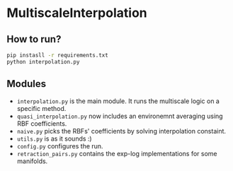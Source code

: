 # MultiscaleInterpolation
## How to run?
```bash
pip instasll -r requirements.txt
python interpolation.py
```
## Modules 
- `interpolation.py` is the main module. It runs the multiscale logic on a specific method.
- `quasi_interpolation.py` now includes an environemnt averaging using RBF coefficients.
- `naive.py` picks the RBFs' coefficients by solving interpolation constaint.
- `utils.py` is as it sounds :)
- `config.py` configures the run.
- `retraction_pairs.py` contains the exp-log implementations for some manifolds.

